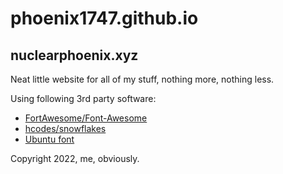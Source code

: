 # phoenix1747.github.io

## nuclearphoenix.xyz

Neat little website for all of my stuff, nothing more, nothing less.

Using following 3rd party software:
* [FortAwesome/Font-Awesome](https://github.com/FortAwesome/Font-Awesome)
* [hcodes/snowflakes](https://github.com/hcodes/snowflakes)
* [Ubuntu font](https://ubuntu.com/legal/font-licence)

Copyright 2022, me, obviously.
